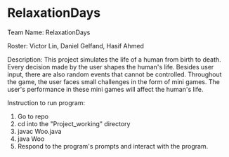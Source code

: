 # RelaxationDays
Team Name: RelaxationDays

Roster: Victor Lin, Daniel Gelfand, Hasif Ahmed

Description:
This project simulates the life of a human from birth to death. Every decision
made by the user shapes the human's life. Besides user input, there are also
random events that cannot be controlled. Throughout the game, the user faces
small challenges in the form of mini games. The user's performance in these
mini games will affect the human's life.

Instruction to run program:

1) Go to repo
2) cd into the "Project_working" directory
3) javac Woo.java
4) java Woo
5) Respond to the program's prompts and interact with the program.
